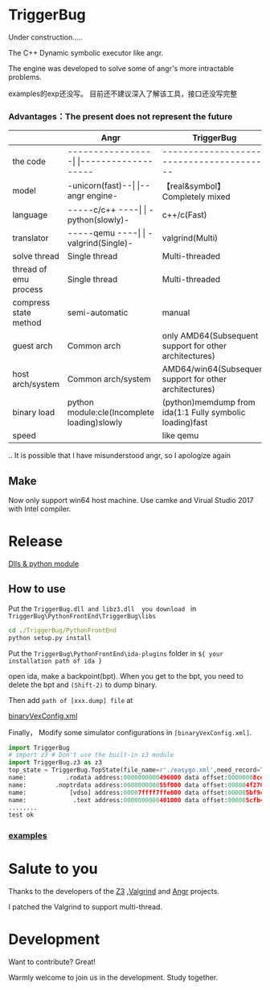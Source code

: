 # TriggerBug
Under construction.....

The C++ Dynamic symbolic executor like angr.

The engine was developed to solve some of angr's more intractable problems.

examples的exp还没写。
目前还不建议深入了解该工具，接口还没写完整

### Advantages：The present does not represent the future

|        | Angr  | TriggerBug |
| ------ | ------ | ------ |
|the code|-----------------\|   \|-------------------|------------------------------------------|
| model  | -unicorn(fast)--\|  \|--angr engine-| 【real&symbol】Completely mixed|
|language| -----c/c++ ----\|  \| -python(slowly)-| c++/c(Fast) |
|translator| -----qemu ----\|  \| -valgrind(Single)-|  valgrind(Multi) |
|solve thread|Single thread|Multi-threaded|
|thread of emu process|Single thread|Multi-threaded|
|compress state method|semi-automatic|manual|
|guest arch|Common arch|only AMD64(Subsequent support for other architectures)|
|host arch/system|Common arch/system|AMD64/win64(Subsequent support for other architectures)|
|binary load|python module:cle(Incomplete loading)slowly|(python)memdump from ida(1:1 Fully symbolic loading)fast|
|speed| |like qemu|

..
It is possible that I have misunderstood angr, so I apologize again

## Make
Now only support win64 host machine. Use camke and Virual Studio 2017 with Intel compiler.

# Release
[Dlls & python module][Plre]
## How to use   
Put the ```TriggerBug.dll and libz3.dll  you download ``` in ```TriggerBug\PythonFrontEnd\TriggerBug\libs```
```cmd
cd ./TriggerBug/PythonFrontEnd
python setup.py install
```

Put the ```TriggerBug\PythonFrontEnd\ida-plugins``` folder in ```${ your installation path of ida }```

open ida, make a backpoint(bpt). When you get to the bpt, you need to delete the bpt and ```(Shift-2)``` to dump binary.

Then add ```path of [xxx.dump] file``` at 

[binaryVexConfig.xml][Plxml]

Finally， Modify some simulator configurations in ```[binaryVexConfig.xml]```.

```python
import TriggerBug
# import z3 # Don't use the built-in z3 module
import TriggerBug.z3 as z3
top_state = TriggerBug.TopState(file_name=r'./easygo.xml',need_record=True)
name:           .rodata address:0000000000496000 data offset:00000008ce length:000004e99a
name:        .noptrdata address:000000000055f000 data offset:000004f270 length:000000ccfc
name:            [vdso] address:00007ffff7ffe000 data offset:000005bf9c length:0000001000
name:             .text address:0000000000401000 data offset:000005cfb4 length:00000945a6
........
test ok
```

### [examples][Pltest]

# Salute to you
Thanks to the developers of the  [Z3][Plz3] ,[Valgrind][Plvgrd] and [Angr][Plangr] projects.

I patched the Valgrind to support multi-thread.
# Development
Want to contribute? Great!

Warmly welcome to join us in the development. Study together.


   [Plvgrd]: <http://valgrind.org/>
   [Plz3]: <https://github.com/Z3Prover/z3>
   [Plangr]: <https://github.com/angr>
   [Pltest]: <https://github.com/notify-bibi/TriggerBug/tree/master/PythonFrontEnd/examples>
   [Plre]: <https://github.com/notify-bibi/TriggerBug/releases>
   [Plxml]: <https://github.com/notify-bibi/TriggerBug/blob/master/PythonFrontEnd/examples/binaryVexConfig.xml>
